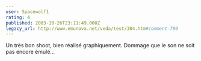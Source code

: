 ```yaml
---
user: Spacewolf1
rating: 4
published: 2003-10-26T23:11:49.000Z
legacy_url: http://www.emunova.net/veda/test/304.htm#comment-709
---
```

Un très bon shoot, bien réalisé graphiquement. Dommage que le son ne soit pas encore émulé...